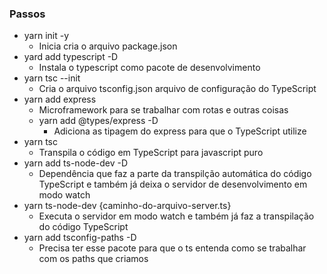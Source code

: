 ### Passos

- yarn init -y
    - Inicia cria o arquivo package.json
- yard add typescript -D
    - Instala o typescript como pacote de desenvolvimento
- yarn tsc --init
    - Cria o arquivo tsconfig.json arquivo de configuração do TypeScript
- yarn add express
    - Microframework para se trabalhar com rotas e outras coisas
    - yarn add @types/express -D
        - Adiciona as tipagem do express para que o TypeScript utilize
- yarn tsc
    - Transpila o código em TypeScript para javascript puro
- yarn add ts-node-dev -D
    - Dependência que faz a parte da transpilção automática do código TypeScript e também já deixa o servidor de desenvolvimento em modo watch
- yarn ts-node-dev {caminho-do-arquivo-server.ts}
    - Executa o servidor em modo watch e também já faz a transpilação do código TypeScript
- yarn add tsconfig-paths -D
    - Precisa ter esse pacote para que o ts entenda como se trabalhar com os paths que criamos
